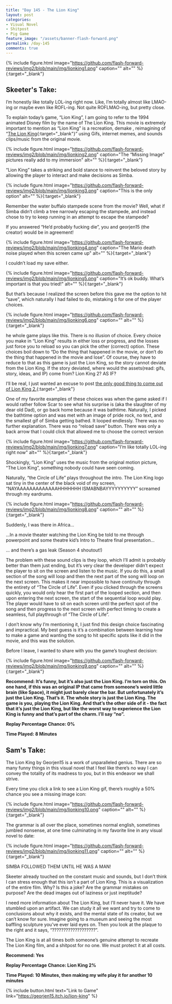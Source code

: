 ```yaml
---
title: "Day 145 - The Lion King"
layout: post
categories:
- Visual Novel
- Shitpost
- Pig Game
feature_image: "/assets/banner-flash-forward.png"
permalink: /day-145
comments: true
---
```


{% include figure.html image="https://github.com/flash-forward-reviews/img2/blob/main/img/lionking1.png" caption="" alt="" %}{:target="_blank"}

## Skeeter's Take:

I’m honestly like totally LOL-ing right now. Like, I’m totally almost like LMAO-ing or maybe even like ROFL-ing. Not quite ROFLMAO-ing, but pretty close. 

To explain today’s game, “Lion King”, I am going to refer to the 1994 animated Disney film by the name of The Lion King. This movie is extremely important to mention as “Lion King” is a recreation, demake , reimagining of “[The Lion King](https://en.wikipedia.org/wiki/The_Lion_King){:target="_blank"}” using Gifs, internet memes, and sounds clips/music from the original movie.

{% include figure.html image="https://github.com/flash-forward-reviews/img2/blob/main/img/lionking2.png" caption="The “Missing Image” pictures really add to my immersion" alt="" %}{:target="_blank"}

 “Lion King” takes a striking and bold stance to reinvent the beloved story by allowing the player to interact and make decisions as Simba.

{% include figure.html image="https://github.com/flash-forward-reviews/img2/blob/main/img/lionking3.png" caption="This is the only option" alt="" %}{:target="_blank"}

Remember the water buffalo stampede scene from the movie? Well, what if Simba didn’t climb a tree narrowly escaping the stampede, and instead chose to try to keep running in an attempt to escape the stampede? 

If you answered “He’d probably fucking die”, you and georjen15 (the creator) would be in agreement!

{% include figure.html image="https://github.com/flash-forward-reviews/img2/blob/main/img/lionking4.png" caption="The Mario death noise played when this screen came up" alt="" %}{:target="_blank"}

I couldn’t load my save either.

{% include figure.html image="https://github.com/flash-forward-reviews/img2/blob/main/img/lionking5.png" caption="It’s ok buddy. What’s important is that you tried!" alt="" %}{:target="_blank"}

But that’s because I realized the screen before this gave me the option to hit “save”, which naturally I had failed to do, mistaking it for one of the player choices. 

{% include figure.html image="https://github.com/flash-forward-reviews/img2/blob/main/img/lionking6.png" caption="" alt="" %}{:target="_blank"}

he whole game plays like this. There is no illusion of choice. Every choice you make in “Lion King” results in either loss or progress, and the losses just force you to reload so you can pick the other (correct) option. These choices boil down to “Do the thing that happened in the movie, or don’t do the thing that happened in the movie and lose”. Of course, they have to reduce to that as this game is just the Lion King, so the story cannot deviate from the Lion King. If the story deviated, where would the assets(read: gifs, story, ideas, and IP) come from? Lion King 2? AS IF? 

I’ll be real, I just wanted an excuse to post [the only good thing to come out of Lion King 2.](https://www.youtube.com/watch?v=hjfM6NiMGG4&ab_channel=classicdisneyluver1){:target="_blank"} 

One of my favorite examples of these choices was when the game asked if I would rather follow Scar to see what his surprise is (aka the slaughter of my dear old Dad), or go back home because it was bathtime. Naturally, I picked the bathtime option and was met with an image of pride rock, no text, and the smallest gif of Simba getting bathed. It looped endlessly. There was no further explanation. There was no “reload save” button. There was only a back arrow that I could click that allowed me to choose the correct version

{% include figure.html image="https://github.com/flash-forward-reviews/img2/blob/main/img/lionking7.png" caption="I’m like totally LOL-ing right now" alt="" %}{:target="_blank"}

Shockingly, “Lion King” uses the music from the original motion picture, “The Lion King”, something nobody could have seen coming. 

Naturally, “the Circle of Life” plays throughout the intro. The Lion King logo sat tiny in the center of the black void of my screen, “NAYAAAAAAAAAAAAAHHHHHHH ISMABNBAYYYYYYYYYY” screamed through my eardrums.

{% include figure.html image="https://github.com/flash-forward-reviews/img2/blob/main/img/lionking8.png" caption="" alt="" %}{:target="_blank"}

Suddenly, I was there in Africa…

…In a movie theater watching the Lion King be told to me through powerpoint and some theatre kid’s Intro to Theatre final presentation… 

… and there’s a gas leak (Season 4 shoutout!)

The problem with these sound clips is they loop, which I’ll admit is probably better than them just ending, but it’s very clear the developer didn’t expect the player to sit on the screen and listen to the music. If you do this, a small section of the song will loop and then the next part of the song will loop on the next screen. This makes it near impossible to have continuity through the entirety of “The Circle of Life”. Even if you clicked through the screens quickly, you would only hear the first part of the looped section, and then upon entering the next screen, the start of the sequential loop would play. The player would have to sit on each screen until the perfect spot of the song and then progress to the next screen with perfect timing to create a seamless, full playthrough of “The Circle of Life”. 

I don’t know why I’m mentioning it, I just find this design choice fascinating and impractical. My best guess is it’s a combination between learning how to make a game and wanting the song to hit specific spots like it did in the movie, and this was the solution. 

Before I leave, I wanted to share with you the game’s toughest decision: 

{% include figure.html image="https://github.com/flash-forward-reviews/img2/blob/main/img/lionking9.png" caption="" alt="" %}{:target="_blank"}

**Recommend: It’s funny, but it’s also just the Lion King. I’m torn on this. On one hand, if this was an original IP that came from someone’s weird little brain (like Space), it might just barely clear the bar. But unfortunately it’s just the Lion King. That’s it. The whole story is just the Lion King. The game is you, playing the Lion King. And that’s the other side of it - the fact that it’s just the Lion King, but like the worst way to experience the Lion King is funny and that’s part of the charm. I’ll say “no”.**

**Replay Percentage Chance: 0%**

**Time Played: 8 Minutes**

## Sam's Take:

The Lion King by Georjen15 is a work of unparalleled genius. There are so many funny things in this visual novel that I feel like there’s no way I can convey the totality of  its madness to you, but in this endeavor we shall strive.

Every time you click a link to see a Lion King gif, there’s roughly a 50% chance you see a missing image icon:

{% include figure.html image="https://github.com/flash-forward-reviews/img2/blob/main/img/lionking10.png" caption="" alt="" %}{:target="_blank"}

The grammar is all over the place, sometimes normal english, sometimes jumbled nonsense, at one time culminating in my favorite line in any visual novel to date:

{% include figure.html image="https://github.com/flash-forward-reviews/img2/blob/main/img/lionking11.png" caption="" alt="" %}{:target="_blank"}

SIMBA FOLLOWED THEM UNTIL HE WAS A MAN!

Skeeter already touched on the constant music and sounds, but I don’t think I can stress enough that this isn’t a part of Lion King. This is a visualization of the entire film. Why? Is this a joke? Are the grammar mistakes on purpose? Are the dead images out of laziness or just ineptitude?

I need more information about The Lion King, but I’ll never have it. We have stumbled upon an artifact. We can study it all we want and try to come to conclusions about why it exists, and the mental state of its creator, but we can’t know for sure. Imagine going to a museum and seeing the most baffling sculpture you’ve ever laid eyes on. Then you look at the plaque to the right and it says, “???????????????????”.

The Lion King is at all times both someone’s genuine attempt to recreate The Lion King film, and a shitpost for no one. We must protect it at all costs.

**Recommend: Yes**

**Replay Percentage Chance: Lion King 2%**

**Time Played: 10 Minutes, then making my wife play it for another 10 minutes**

{% include button.html text="Link to Game" link="https://georjen15.itch.io/lion-king" %}